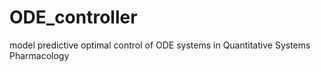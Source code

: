 # ODE_controller
 model predictive optimal control of ODE systems in Quantitative Systems Pharmacology
